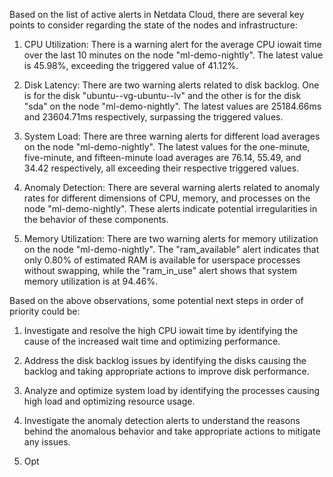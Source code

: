 Based on the list of active alerts in Netdata Cloud, there are several key points to consider regarding the state of the nodes and infrastructure:

1. CPU Utilization: There is a warning alert for the average CPU iowait time over the last 10 minutes on the node "ml-demo-nightly". The latest value is 45.98%, exceeding the triggered value of 41.12%.

2. Disk Latency: There are two warning alerts related to disk backlog. One is for the disk "ubuntu--vg-ubuntu--lv" and the other is for the disk "sda" on the node "ml-demo-nightly". The latest values are 25184.66ms and 23604.71ms respectively, surpassing the triggered values.

3. System Load: There are three warning alerts for different load averages on the node "ml-demo-nightly". The latest values for the one-minute, five-minute, and fifteen-minute load averages are 76.14, 55.49, and 34.42 respectively, all exceeding their respective triggered values.

4. Anomaly Detection: There are several warning alerts related to anomaly rates for different dimensions of CPU, memory, and processes on the node "ml-demo-nightly". These alerts indicate potential irregularities in the behavior of these components.

5. Memory Utilization: There are two warning alerts for memory utilization on the node "ml-demo-nightly". The "ram_available" alert indicates that only 0.80% of estimated RAM is available for userspace processes without swapping, while the "ram_in_use" alert shows that system memory utilization is at 94.46%.

Based on the above observations, some potential next steps in order of priority could be:

1. Investigate and resolve the high CPU iowait time by identifying the cause of the increased wait time and optimizing performance.

2. Address the disk backlog issues by identifying the disks causing the backlog and taking appropriate actions to improve disk performance.

3. Analyze and optimize system load by identifying the processes causing high load and optimizing resource usage.

4. Investigate the anomaly detection alerts to understand the reasons behind the anomalous behavior and take appropriate actions to mitigate any issues.

5. Opt